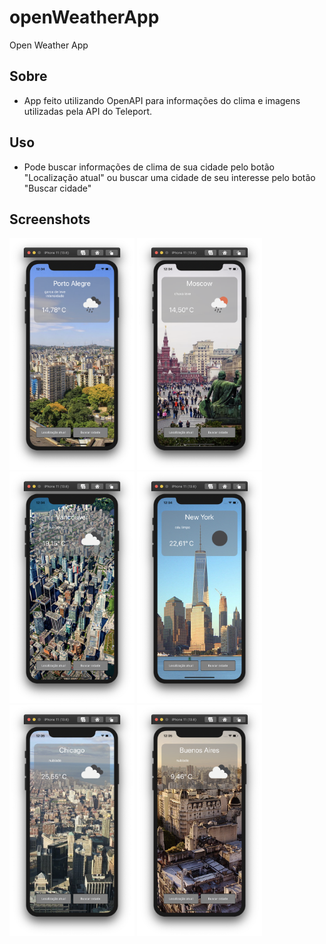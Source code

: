 # openWeatherApp
Open Weather App

## Sobre

  * App feito utilizando OpenAPI para informações do clima e imagens utilizadas pela API do Teleport.

## Uso

  * Pode buscar informações de clima de sua cidade pelo botão "Localização atual" ou buscar uma cidade de seu interesse pelo botão "Buscar cidade"

## Screenshots

<img src="photos/1.png" width="200"> <img src="photos/2.png" width="200"> <img src="photos/3.png" width="200"> <img src="photos/4.png" width="200"> <img src="photos/5.png" width="200"> <img src="photos/6.png" width="200">

